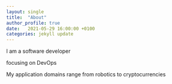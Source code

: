 ```yaml
---
layout: single
title:  "About"
author_profile: true
date:   2021-05-29 16:00:00 +0100
categories: jekyll update
---
```

I am a software developer 



focusing on DevOps


My application domains range from robotics to cryptocurrencies

